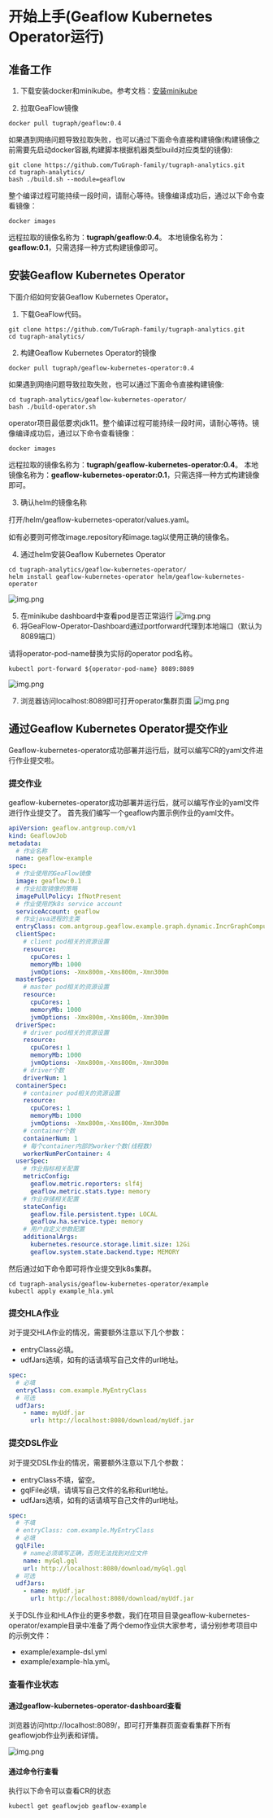 # 开始上手(Geaflow Kubernetes Operator运行)

## 准备工作
1. 下载安装docker和minikube。参考文档：[安装minikube](deploy/install_minikube.md)


2. 拉取GeaFlow镜像

```shell
docker pull tugraph/geaflow:0.4
```

如果遇到网络问题导致拉取失败，也可以通过下面命令直接构建镜像(构建镜像之前需要先启动docker容器,构建脚本根据机器类型build对应类型的镜像):


```shell
git clone https://github.com/TuGraph-family/tugraph-analytics.git
cd tugraph-analytics/
bash ./build.sh --module=geaflow
```


整个编译过程可能持续一段时间，请耐心等待。镜像编译成功后，通过以下命令查看镜像：
```shell
docker images
```
远程拉取的镜像名称为：**tugraph/geaflow:0.4**。
本地镜像名称为：**geaflow:0.1**，只需选择一种方式构建镜像即可。

## 安装Geaflow Kubernetes Operator
下面介绍如何安装Geaflow Kubernetes Operator。

1. 下载GeaFlow代码。
```shell
git clone https://github.com/TuGraph-family/tugraph-analytics.git
cd tugraph-analytics/
```
2. 构建Geaflow Kubernetes Operator的镜像
```shell
docker pull tugraph/geaflow-kubernetes-operator:0.4
```

如果遇到网络问题导致拉取失败，也可以通过下面命令直接构建镜像:


```shell
cd tugraph-analytics/geaflow-kubernetes-operator/
bash ./build-operator.sh
```

operator项目最低要求jdk11。整个编译过程可能持续一段时间，请耐心等待。镜像编译成功后，通过以下命令查看镜像：
```shell
docker images
```
远程拉取的镜像名称为：**tugraph/geaflow-kubernetes-operator:0.4**。
本地镜像名称为：**geaflow-kubernetes-operator:0.1**，只需选择一种方式构建镜像即可。

3. 确认helm的镜像名称

打开/helm/geaflow-kubernetes-operator/values.yaml。

如有必要则可修改image.repository和image.tag以使用正确的镜像名。

4. 通过helm安装Geaflow Kubernetes Operator
```shell
cd tugraph-analytics/geaflow-kubernetes-operator/
helm install geaflow-kubernetes-operator helm/geaflow-kubernetes-operator
```
![img.png](../static/img/helm_install_operator.png)

5. 在minikube dashboard中查看pod是否正常运行
![img.png](../static/img/view_operator_pod.png)
6. 将GeaFlow-Operator-Dashboard通过portforward代理到本地端口（默认为8089端口）

请将operator-pod-name替换为实际的operator pod名称。
```shell
kubectl port-forward ${operator-pod-name} 8089:8089
```
![img.png](../static/img/port_forward_operator.png)

7. 浏览器访问localhost:8089即可打开operator集群页面
![img.png](../static/img/operator_dashboard.png)

## 通过Geaflow Kubernetes Operator提交作业

Geaflow-kubernetes-operator成功部署并运行后，就可以编写CR的yaml文件进行作业提交啦。

### 提交作业
geaflow-kubernetes-operator成功部署并运行后，就可以编写作业的yaml文件进行作业提交了。
首先我们编写一个geaflow内置示例作业的yaml文件。

```yaml
apiVersion: geaflow.antgroup.com/v1
kind: GeaflowJob
metadata:
  # 作业名称
  name: geaflow-example
spec:
  # 作业使用的GeaFlow镜像
  image: geaflow:0.1
  # 作业拉取镜像的策略
  imagePullPolicy: IfNotPresent
  # 作业使用的k8s service account
  serviceAccount: geaflow
  # 作业java进程的主类
  entryClass: com.antgroup.geaflow.example.graph.dynamic.IncrGraphCompute
  clientSpec:
    # client pod相关的资源设置
    resource:
      cpuCores: 1
      memoryMb: 1000
      jvmOptions: -Xmx800m,-Xms800m,-Xmn300m
  masterSpec:
    # master pod相关的资源设置
    resource:
      cpuCores: 1
      memoryMb: 1000
      jvmOptions: -Xmx800m,-Xms800m,-Xmn300m
  driverSpec:
    # driver pod相关的资源设置
    resource:
      cpuCores: 1
      memoryMb: 1000
      jvmOptions: -Xmx800m,-Xms800m,-Xmn300m
    # driver个数
    driverNum: 1
  containerSpec:
    # container pod相关的资源设置
    resource:
      cpuCores: 1
      memoryMb: 1000
      jvmOptions: -Xmx800m,-Xms800m,-Xmn300m
    # container个数
    containerNum: 1
    # 每个container内部的worker个数(线程数)
    workerNumPerContainer: 4
  userSpec:
    # 作业指标相关配置
    metricConfig:
      geaflow.metric.reporters: slf4j
      geaflow.metric.stats.type: memory
    # 作业存储相关配置
    stateConfig:
      geaflow.file.persistent.type: LOCAL
      geaflow.ha.service.type: memory
    # 用户自定义参数配置
    additionalArgs:
      kubernetes.resource.storage.limit.size: 12Gi
      geaflow.system.state.backend.type: MEMORY
```

然后通过如下命令即可将作业提交到k8s集群。
```shell
cd tugraph-analysis/geaflow-kubernetes-operator/example
kubectl apply example_hla.yml
```
### 提交HLA作业
对于提交HLA作业的情况，需要额外注意以下几个参数：
* entryClass必填。
* udfJars选填，如有的话请填写自己文件的url地址。

```yaml
spec:
  # 必填
  entryClass: com.example.MyEntryClass
  # 可选
  udfJars:
    - name: myUdf.jar
      url: http://localhost:8080/download/myUdf.jar
```

### 提交DSL作业
对于提交DSL作业的情况，需要额外注意以下几个参数：
* entryClass不填，留空。
* gqlFile必填，请填写自己文件的名称和url地址。
* udfJars选填，如有的话请填写自己文件的url地址。

```yaml
spec:
  # 不填
  # entryClass: com.example.MyEntryClass
  # 必填
  gqlFile:
    # name必须填写正确，否则无法找到对应文件
    name: myGql.gql
    url: http://localhost:8080/download/myGql.gql
  # 可选
  udfJars:
    - name: myUdf.jar
      url: http://localhost:8080/download/myUdf.jar
```
关于DSL作业和HLA作业的更多参数，我们在项目目录geaflow-kubernetes-operator/example目录中准备了两个demo作业供大家参考，请分别参考项目中的示例文件：
* example/example-dsl.yml
* example/example-hla.yml。

### 查看作业状态
#### 通过geaflow-kubernetes-operator-dashboard查看
浏览器访问http://localhost:8089/，即可打开集群页面查看集群下所有geaflowjob作业列表和详情。

![img.png](../static/img/operator_dashboard_jobs.png)

#### 通过命令行查看
执行以下命令可以查看CR的状态
```shell
kubectl get geaflowjob geaflow-example
```
